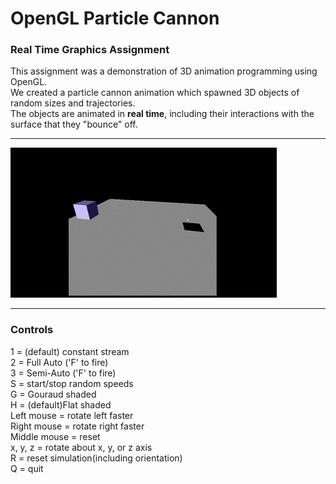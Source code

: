 # OpenGL Particle Cannon 
### Real Time Graphics Assignment
This assignment was a demonstration of 3D animation programming using OpenGL.  
We created a particle cannon animation which spawned 3D objects of random sizes and trajectories.   
The objects are animated in **real time**, including their interactions with the surface that they "bounce" off. 

***

![](https://github.com/freer07/3P98_A3/blob/main/Particle%20Cannon%20Clip.gif)

***

### Controls  
1 = (default) constant stream  
2 = Full Auto ('F' to fire)  
3 = Semi-Auto ('F' to fire)  
S = start/stop random speeds  
G = Gouraud shaded  
H = (default)Flat shaded  
Left mouse = rotate left faster  
Right mouse = rotate right faster  
Middle mouse = reset  
x, y, z = rotate about x, y, or z axis  
R = reset simulation(including orientation)  
Q = quit  
